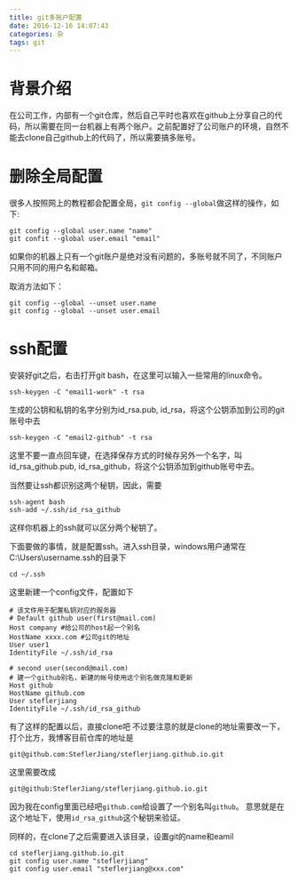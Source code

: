 ```yaml
---
title: git多账户配置
date: 2016-12-16 14:07:43
categories: 杂
tags: git
---
```

# 背景介绍
在公司工作，内部有一个git仓库，然后自己平时也喜欢在github上分享自己的代码，所以需要在同一台机器上有两个账户。之前配置好了公司账户的环境，自然不能去clone自己github上的代码了，所以需要搞多账号。
<!--more-->

# 删除全局配置
很多人按照网上的教程都会配置全局，`git config --global`做这样的操作，如下:
``` shell
git config --global user.name "name"
git confit --global user.email "email"
```
如果你的机器上只有一个git账户是绝对没有问题的，多账号就不同了，不同账户只用不同的用户名和邮箱。

取消方法如下：
``` shell
git config --global --unset user.name
git config --global --unset user.email
```

# ssh配置
安装好git之后，右击打开git bash，在这里可以输入一些常用的linux命令。

``` shell
ssh-keygen -C "email1-work" -t rsa
```
生成的公钥和私钥的名字分别为id_rsa.pub, id_rsa，将这个公钥添加到公司的git账号中去
``` shell
ssh-keygen -C "email2-github" -t rsa
```
这里不要一直点回车键，在选择保存方式的时候存另外一个名字，叫id_rsa_github.pub, id_rsa_github，将这个公钥添加到github账号中去。

当然要让ssh都识别这两个秘钥，因此，需要
``` shell
ssh-agent bash
ssh-add ~/.ssh/id_rsa_github
```
这样你机器上的ssh就可以区分两个秘钥了。

下面要做的事情，就是配置ssh。进入ssh目录，windows用户通常在C:\Users\username\.ssh的目录下
``` shell
cd ~/.ssh
```
这里新建一个config文件，配置如下
```
# 该文件用于配置私钥对应的服务器
# Default github user(first@mail.com)
Host company #给公司的host起一个别名
HostName xxxx.com #公司git的地址
User user1
IdentityFile ~/.ssh/id_rsa

# second user(second@mail.com)
# 建一个github别名，新建的帐号使用这个别名做克隆和更新
Host github
HostName github.com
User steflerjiang
IdentityFile ~/.ssh/id_rsa_github
```

有了这样的配置以后，直接clone吧
不过要注意的就是clone的地址需要改一下，打个比方，我博客目前仓库的地址是
``` shell
git@github.com:SteflerJiang/steflerjiang.github.io.git
```
这里需要改成
``` shell
git@github:SteflerJiang/steflerjiang.github.io.git
```
因为我在config里面已经吧`github.com`给设置了一个别名叫`github`。
意思就是在这个地址下，使用`id_rsa_github`这个秘钥来验证。

同样的，在clone了之后需要进入该目录，设置git的name和eamil
``` shell
cd steflerjiang.github.io.git
git config user.name "steflerjiang"
git config user.email "steflerjiang@xxx.com"
```
